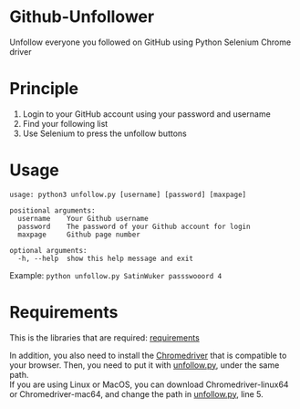 # Github-Unfollower
Unfollow everyone you followed on GitHub using Python Selenium Chrome driver

# Principle
1. Login to your GitHub account using your password and username
2. Find your following list
3. Use Selenium to press the unfollow buttons

# Usage
```
usage: python3 unfollow.py [username] [password] [maxpage]

positional arguments:
  username    Your Github username
  password    The password of your Github account for login
  maxpage     Github page number

optional arguments:
  -h, --help  show this help message and exit
 ```
 
 Example:
 `python unfollow.py SatinWuker passswooord 4`
 
 # Requirements
 This is the libraries that are required: [requirements](requirements.txt)

In addition, you also need to install the [Chromedriver](https://chromedriver.chromium.org/downloads) that is compatible to your browser. Then, you need to put it with [unfollow.py](unfollow.py), under the same path.
<br>
If you are using Linux or MacOS, you can download Chromedriver-linux64 or Chromedriver-mac64, and change the path in [unfollow.py](unfollow.py), line 5.
